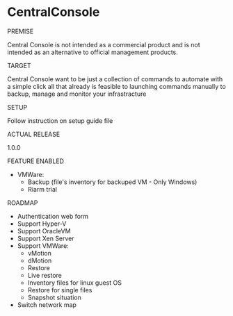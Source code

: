 # CentralConsole

PREMISE

Central Console is not intended as a commercial product and is not intended as an alternative to official management products.

TARGET

Central Console want to be just a collection of commands to automate with a simple click all that already is feasible to launching commands manually to backup, manage and monitor your infrastracture

SETUP

Follow instruction on setup guide file

ACTUAL RELEASE

1.0.0

FEATURE ENABLED
- VMWare:
  - Backup (file's inventory for backuped VM - Only Windows)
  - Riarm trial

ROADMAP

- Authentication web form
- Support Hyper-V
- Support OracleVM
- Support Xen Server
- Support VMWare:
  - vMotion
  - dMotion
  - Restore
  - Live restore
  - Inventory files for linux guest OS
  - Restore for single files
  - Snapshot situation
 - Switch network map
